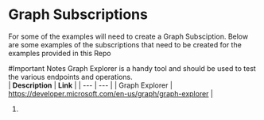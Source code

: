 # Graph Subscriptions
For some of the examples will need to create a Graph Subsciption.  Below are some examples of the subscriptions that need to be created for the examples provided in this Repo

#Important Notes
Graph Explorer is a handy tool and should be used to test the various endpoints and operations. <br>
| **Description**    | **Link**                                                       |
| ---                | ---                                                            |
| Graph Explorer     | https://developer.microsoft.com/en-us/graph/graph-explorer     |

1. 
